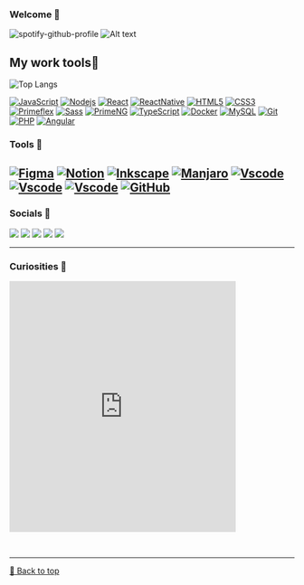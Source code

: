 ### Welcome :metal:

![spotify-github-profile](https://spotify-github-profile.vercel.app/api/view?uid=kaell_andrade&cover_image=true&theme=default&show_offline=false&background_color=ffffff&interchange=false&bar_color=b14e79&bar_color_cover=true)
![Alt text](https://spotify-recently-played-readme.vercel.app/api?user=kaell_andrade&count=7)

## My work tools:rocket:

![Top Langs](https://github-readme-stats.vercel.app/api/top-langs/?username=kaellandrade&hide_progress=true)

[![JavaScript](https://img.shields.io/badge/-Javascript-yellow?style=flat-square&logo=javascript&logoColor=white)](https://developer.mozilla.org/pt-BR/docs/Web/JavaScript)
[![Nodejs](https://img.shields.io/badge/-Nodejs-black?style=flat-square&logo=Node.js)](https://nodejs.org/en)
[![React](https://img.shields.io/badge/-React-blue?style=flat-square&logo=react&logoColor=white)](https://react.dev/)
[![ReactNative](https://img.shields.io/badge/-ReactNative-blue?style=flat-square&logo=React&logoColor=white)](https://reactnative.dev/)
[![HTML5](https://img.shields.io/badge/-HTML5-E34F26?style=flat-square&logo=html5&logoColor=white)](https://developer.mozilla.org/pt-BR/docs/Web/HTML)
[![CSS3](https://img.shields.io/badge/-CSS3-1572B6?style=flat-square&logo=css3)](https://developer.mozilla.org/pt-BR/docs/Web/CSS)
[![Primeflex](https://img.shields.io/badge/PrimeFlex-563D7C?style=flat-square&logo=angular)](https://primeflex.org/)
[![Sass](https://img.shields.io/badge/SASS-BF4080?style=flat-square&logo=sass)](https://sass-lang.com/)
[![PrimeNG](https://img.shields.io/badge/PrimeNG-blue?style=flat-square&logo=angular&logoColor=red)](https://primeng.org/)
[![TypeScript](https://img.shields.io/badge/-TypeScript-blue?style=flat-square&logo=typescript&logoColor=white)](https://www.typescriptlang.org/)
[![Docker](https://img.shields.io/badge/docker-black?style=flat-square&logo=docker)](https://www.docker.com/)
[![MySQL](https://img.shields.io/badge/-MySQL-black?style=flat-square&logo=mysql&logoColor=white)](https://www.mysql.com/)
[![Git](https://img.shields.io/badge/-Git-black?style=flat-square&logo=git)](https://git-scm.com/)
[![PHP](https://img.shields.io/badge/-PHP-7A86B8?style=flat-square&logo=PHP&logoColor=white)](https://www.php.net/)
[![Angular](https://img.shields.io/badge/Angular-303030?style=flat-square&logo=angular&logoColor=c3002f)](https://angular.io/)

### Tools :hammer:

[![Figma](https://img.shields.io/badge/Figma-white?style=flat-square&logo=figma&logoColor=c3002f)](https://www.figma.com/)
[![Notion](https://img.shields.io/badge/Notion-black?style=flat-square&logo=notion&logoColor=white)](https://www.notion.so/)
[![Inkscape](https://img.shields.io/badge/Inkscape-white?style=flat-square&logo=inkscape&logoColor=070912)](https://github.com/inkscape/inkscape)
[![Manjaro](https://img.shields.io/badge/Manjaro-white?style=flat-square&logo=manjaro&logoColor=35BFA4)](https://manjaro.org/)
[![Vscode](https://img.shields.io/badge/VsCode-white?style=flat-square&logo=visualstudio&logoColor=0066B8)](https://code.visualstudio.com/)
[![Vscode](https://img.shields.io/badge/WebStorm-27282C?style=flat-square&logo=webstorm&logoColor=C0D14F)](https://www.jetbrains.com/webstorm/)
[![Vscode](https://img.shields.io/badge/PhpStorm-27282C?style=flat-square&logo=phpstorm&logoColor=E800E8)](https://www.jetbrains.com/phpstorm/)
[![GitHub](https://img.shields.io/badge/-GitHub-181717?style=flat-square&logo=github)](https://github.com/kaellandrade)
--

### Socials :link:

<a href="https://kaellandrade.github.io/cael/" target="_blank" rel="noreferrer"><img src="https://img.shields.io/badge/Site Pessoal-28a745?style=flat-square&logo=github&logoColor=black"/></a>
<a href="https://www.github.com/kaellandrade" target="_blank" rel="noreferrer"><img src="https://img.shields.io/badge/Github-27282C?style=flat-square&logo=github&logoColor=white"/></a>
<a href="https://www.linkedin.com/in/micael-andrade-784523220/" target="_blank" rel="noreferrer"><img src="https://img.shields.io/badge/Linkedin-white?style=flat-square&logo=linkedin&logoColor=0A66C2"/></a>
<a href="https://www.reddit.com/user/gandalf_cinzento/" target="_blank" rel="noreferrer"><img src="https://img.shields.io/badge/Reddit-white?style=flat-square&logo=reddit&logoColor=FF4500"/></a>
<a href="https://open.spotify.com/user/kaell_andrade" target="_blank" rel="noreferrer"><img src="https://img.shields.io/badge/Spotify-black?style=flat-square&logo=spotify&logoColor=1ED760"/></a>

---

### Curiosities :eyes:

<iframe src="https://lichess.org/tv/frame?theme=brown&bg=dark" style="width: 400px; height: 444px;" allowtransparency="true" frameborder="0"></iframe>

<br><hr>
[🔼 Back to top](#welcome-metal)

